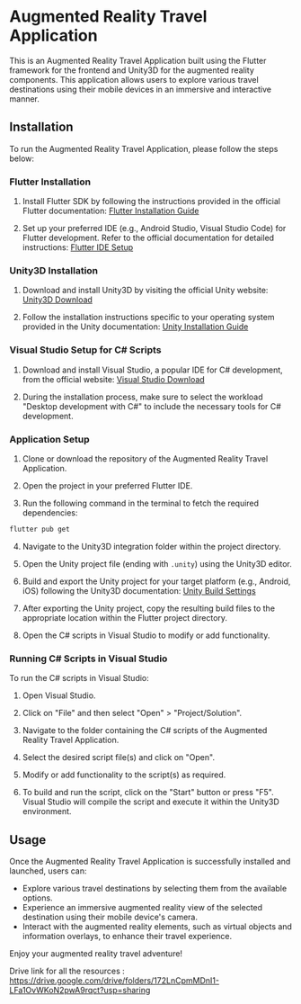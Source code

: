 # Augmented Reality Travel Application

This is an Augmented Reality Travel Application built using the Flutter framework for the frontend and Unity3D for the augmented reality components. This application allows users to explore various travel destinations using their mobile devices in an immersive and interactive manner.

## Installation

To run the Augmented Reality Travel Application, please follow the steps below:

### Flutter Installation

1. Install Flutter SDK by following the instructions provided in the official Flutter documentation: [Flutter Installation Guide](https://flutter.dev/docs/get-started/install)

2. Set up your preferred IDE (e.g., Android Studio, Visual Studio Code) for Flutter development. Refer to the official documentation for detailed instructions: [Flutter IDE Setup](https://flutter.dev/docs/get-started/editor)

### Unity3D Installation

1. Download and install Unity3D by visiting the official Unity website: [Unity3D Download](https://unity.com/unity/features/editor)

2. Follow the installation instructions specific to your operating system provided in the Unity documentation: [Unity Installation Guide](https://docs.unity3d.com/Manual/InstallingUnity.html)

### Visual Studio Setup for C# Scripts

1. Download and install Visual Studio, a popular IDE for C# development, from the official website: [Visual Studio Download](https://visualstudio.microsoft.com/downloads/)

2. During the installation process, make sure to select the workload "Desktop development with C#" to include the necessary tools for C# development.

### Application Setup

1. Clone or download the repository of the Augmented Reality Travel Application.

2. Open the project in your preferred Flutter IDE.

3. Run the following command in the terminal to fetch the required dependencies:

```bash
flutter pub get
```

4. Navigate to the Unity3D integration folder within the project directory.

5. Open the Unity project file (ending with `.unity`) using the Unity3D editor.

6. Build and export the Unity project for your target platform (e.g., Android, iOS) following the Unity3D documentation: [Unity Build Settings](https://docs.unity3d.com/Manual/BuildSettings.html)

7. After exporting the Unity project, copy the resulting build files to the appropriate location within the Flutter project directory.

8. Open the C# scripts in Visual Studio to modify or add functionality.

### Running C# Scripts in Visual Studio

To run the C# scripts in Visual Studio:

1. Open Visual Studio.

2. Click on "File" and then select "Open" > "Project/Solution".

3. Navigate to the folder containing the C# scripts of the Augmented Reality Travel Application.

4. Select the desired script file(s) and click on "Open".

5. Modify or add functionality to the script(s) as required.

6. To build and run the script, click on the "Start" button or press "F5". Visual Studio will compile the script and execute it within the Unity3D environment.

## Usage

Once the Augmented Reality Travel Application is successfully installed and launched, users can:

- Explore various travel destinations by selecting them from the available options.
- Experience an immersive augmented reality view of the selected destination using their mobile device's camera.
- Interact with the augmented reality elements, such as virtual objects and information overlays, to enhance their travel experience.

Enjoy your augmented reality travel adventure!

Drive link for all the resources : https://drive.google.com/drive/folders/172LnCpmMDnI1-LFa1OvWKoN2pwA9rqct?usp=sharing